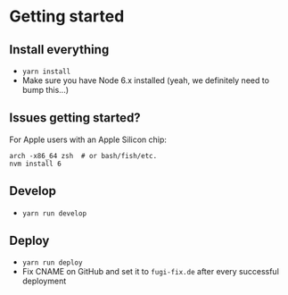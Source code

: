 # Getting started

## Install everything
* `yarn install`
* Make sure you have Node 6.x installed (yeah, we definitely need to bump this...)

## Issues getting started?
For Apple users with an Apple Silicon chip:
```
arch -x86_64 zsh  # or bash/fish/etc.
nvm install 6
```

## Develop
* `yarn run develop`

## Deploy
* `yarn run deploy`
* Fix CNAME on GitHub and set it to `fugi-fix.de` after every successful deployment
